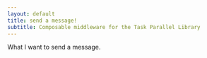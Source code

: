 ```yaml
---
layout: default
title: send a message!
subtitle: Composable middleware for the Task Parallel Library
---
```


What I want to send a message.
